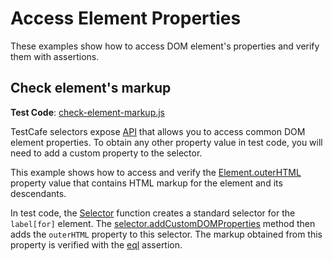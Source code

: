 # Access Element Properties

These examples show how to access DOM element's properties and verify them with assertions.

## Check element's markup

**Test Code**: [check-element-markup.js](check-element-markup.js)

TestCafe selectors expose [API](https://devexpress.github.io/testcafe/documentation/test-api/selecting-page-elements/dom-node-state.html) that allows you to access common DOM element properties. To obtain any other property value in test code, you will need to add a custom property to the selector.

This example shows how to access and verify the [Element.outerHTML](https://developer.mozilla.org/en-US/docs/Web/API/Element/outerHTML) property value that contains HTML markup for the element and its descendants.

In test code, the [Selector](https://devexpress.github.io/testcafe/documentation/test-api/selecting-page-elements/selectors/creating-selectors.html) function creates a standard selector for the `label[for]` element. The [selector.addCustomDOMProperties](https://devexpress.github.io/testcafe/documentation/test-api/selecting-page-elements/selectors/extending-selectors.html#custom-properties) method then adds the `outerHTML` property to this selector. The markup obtained from this property is verified with the [eql](https://devexpress.github.io/testcafe/documentation/test-api/assertions/assertion-api.html#deep-equal) assertion.

